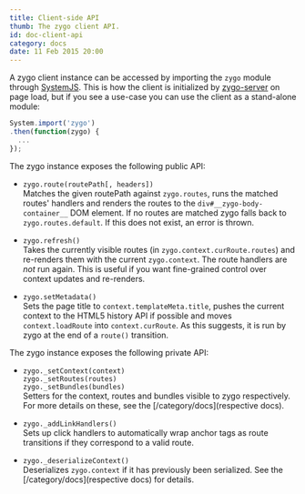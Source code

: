 ```yaml
---
title: Client-side API
thumb: The zygo client API.
id: doc-client-api
category: docs
date: 11 Feb 2015 20:00
---
```


A zygo client instance can be accessed by importing the `zygo` module through [SystemJS](https://github.com/systemjs/systemjs). This is how the client is initialized by [zygo-server](https://github.com/zygo-io/zygo-server) on page load, but if you see a use-case you can use the client as a stand-alone module:

```javascript
System.import('zygo')
.then(function(zygo) {
  ...
});
```

The zygo instance exposes the following public API:

- `zygo.route(routePath[, headers])`  
Matches the given routePath against `zygo.routes`, runs the matched routes' handlers and renders the routes to the `div#__zygo-body-container__` DOM element. If no routes are matched zygo falls back to `zygo.routes.default`. If this does not exist, an error is thrown.

- `zygo.refresh()`  
Takes the currently visible routes (in `zygo.context.curRoute.routes`) and re-renders them with the current `zygo.context`. The route handlers are _not_ run again. This is useful if you want fine-grained control over context updates and re-renders.

- `zygo.setMetadata()`  
Sets the page title to `context.templateMeta.title`, pushes the current context to the HTML5 history API if possible and moves `context.loadRoute` into `context.curRoute`. As this suggests, it is run by zygo at the end of a `route()` transition.

The zygo instance exposes the following private API:

- `zygo._setContext(context)`  
`zygo._setRoutes(routes)`  
`zygo._setBundles(bundles)`  
Setters for the context, routes and bundles visible to zygo respectively. For more details on these, see the [/category/docs](respective docs).

- `zygo._addLinkHandlers()`  
Sets up click handlers to automatically wrap anchor tags as route transitions if they correspond to a valid route.

- `zygo._deserializeContext()`  
Deserializes `zygo.context` if it has previously been serialized. See the [/category/docs](respective docs) for details.
